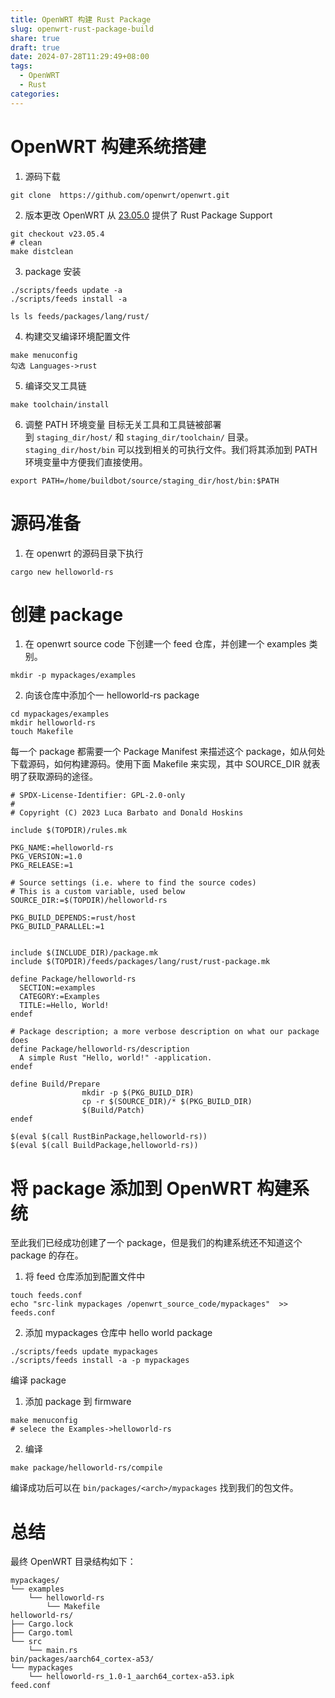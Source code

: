 ```yaml
---
title: OpenWRT 构建 Rust Package
slug: openwrt-rust-package-build
share: true
draft: true
date: 2024-07-28T11:29:49+08:00
tags:
  - OpenWRT
  - Rust
categories:
---
```




# OpenWRT 构建系统搭建

1. 源码下载 
```
git clone  https://github.com/openwrt/openwrt.git
```


2. 版本更改
OpenWRT 从 [23.05.0](https://openwrt.org/releases/23.05/notes-23.05.0) 提供了 Rust Package Support
```
git checkout v23.05.4
# clean
make distclean
```


3. package 安装
```
./scripts/feeds update -a
./scripts/feeds install -a
```


```
ls ls feeds/packages/lang/rust/
```



4. 构建交叉编译环境配置文件
```
make menuconfig
勾选 Languages->rust
```


5. 编译交叉工具链

```
make toolchain/install
```

6. 调整 PATH 环境变量 目标无关工具和工具链被部署到 `staging_dir/host/` 和 `staging_dir/toolchain/` 目录。`staging_dir/host/bin` 可以找到相关的可执行文件。我们将其添加到 PATH 环境变量中方便我们直接使用。

```
export PATH=/home/buildbot/source/staging_dir/host/bin:$PATH
```



# 源码准备

1. 在 openwrt 的源码目录下执行
```
cargo new helloworld-rs
```




# 创建 package

1. 在 openwrt source code 下创建一个 feed 仓库，并创建一个 examples 类别。
```
mkdir -p mypackages/examples
```

2. 向该仓库中添加个一 helloworld-rs package
```
cd mypackages/examples
mkdir helloworld-rs
touch Makefile
```
每一个 package 都需要一个 Package Manifest 来描述这个 package，如从何处下载源码，如何构建源码。使用下面 Makefile 来实现，其中 SOURCE_DIR 就表明了获取源码的途径。
```
# SPDX-License-Identifier: GPL-2.0-only
#
# Copyright (C) 2023 Luca Barbato and Donald Hoskins

include $(TOPDIR)/rules.mk

PKG_NAME:=helloworld-rs
PKG_VERSION:=1.0
PKG_RELEASE:=1

# Source settings (i.e. where to find the source codes)
# This is a custom variable, used below
SOURCE_DIR:=$(TOPDIR)/helloworld-rs

PKG_BUILD_DEPENDS:=rust/host
PKG_BUILD_PARALLEL:=1


include $(INCLUDE_DIR)/package.mk
include $(TOPDIR)/feeds/packages/lang/rust/rust-package.mk

define Package/helloworld-rs
  SECTION:=examples
  CATEGORY:=Examples
  TITLE:=Hello, World!
endef

# Package description; a more verbose description on what our package does
define Package/helloworld-rs/description
  A simple Rust "Hello, world!" -application.
endef

define Build/Prepare
                mkdir -p $(PKG_BUILD_DIR)
                cp -r $(SOURCE_DIR)/* $(PKG_BUILD_DIR)
                $(Build/Patch)
endef

$(eval $(call RustBinPackage,helloworld-rs))
$(eval $(call BuildPackage,helloworld-rs))
```



# 将 package 添加到 OpenWRT 构建系统

至此我们已经成功创建了一个 package，但是我们的构建系统还不知道这个 package 的存在。

1. 将 feed 仓库添加到配置文件中
```
touch feeds.conf
echo "src-link mypackages /openwrt_source_code/mypackages"  >> feeds.conf
```

2. 添加 mypackages 仓库中 hello world package 
```
./scripts/feeds update mypackages
./scripts/feeds install -a -p mypackages
```

 编译 package

1. 添加 package 到 firmware
```
make menuconfig
# selece the Examples->helloworld-rs
```

2. 编译
```
make package/helloworld-rs/compile
```

编译成功后可以在 `bin/packages/<arch>/mypackages` 找到我们的包文件。

# 总结

最终 OpenWRT 目录结构如下：<br>
```
mypackages/
└── examples
    └── helloworld-rs
        └── Makefile
helloworld-rs/
├── Cargo.lock
├── Cargo.toml
└── src
    └── main.rs
bin/packages/aarch64_cortex-a53/
└── mypackages
    └── helloworld-rs_1.0-1_aarch64_cortex-a53.ipk
feed.conf
```
